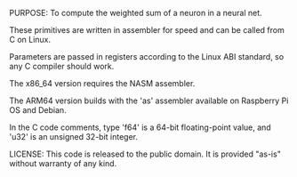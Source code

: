 PURPOSE: To compute the weighted sum of a neuron in a neural net.

These primitives are written in assembler for speed and can be called from C on Linux.

Parameters are passed in registers according to the Linux ABI standard, so any C compiler should work.

The x86_64 version requires the NASM assembler.

The ARM64 version builds with the 'as' assembler available on Raspberry Pi OS and Debian.

In the C code comments, type 'f64' is a 64-bit floating-point value, and 'u32' is an unsigned 32-bit integer.

LICENSE: This code is released to the public domain.
         It is provided "as-is" without warranty of any kind.
